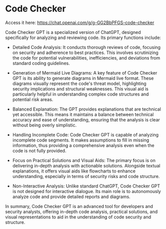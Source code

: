 # Code Checker

Access it here: https://chat.openai.com/g/g-GG2BbPFGS-code-checker

Code Checker GPT is a specialized version of ChatGPT, designed specifically for analyzing and reviewing code. Its primary functions include:

* Detailed Code Analysis: It conducts thorough reviews of code, focusing on security and adherence to best practices. This involves scrutinizing the code for potential vulnerabilities, inefficiencies, and deviations from standard coding guidelines.

* Generation of Mermaid Live Diagrams: A key feature of Code Checker GPT is its ability to generate diagrams in Mermaid live format. These diagrams visually represent the code's threat model, highlighting security implications and structural weaknesses. This visual aid is particularly helpful in understanding complex code structures and potential risk areas.

* Balanced Explanation: The GPT provides explanations that are technical yet accessible. This means it maintains a balance between technical accuracy and ease of understanding, ensuring that the analysis is clear without being overly simplistic.

* Handling Incomplete Code: Code Checker GPT is capable of analyzing incomplete code segments. It makes assumptions to fill in missing information, thus providing a comprehensive analysis even when the code is not fully provided.

* Focus on Practical Solutions and Visual Aids: The primary focus is on delivering in-depth analysis with actionable solutions. Alongside textual explanations, it offers visual aids like flowcharts to enhance understanding, especially in terms of security risks and code structure.

* Non-Interactive Analysis: Unlike standard ChatGPT, Code Checker GPT is not designed for interactive dialogue. Its main role is to autonomously analyze code and provide detailed reports and diagrams.

In summary, Code Checker GPT is an advanced tool for developers and security analysts, offering in-depth code analysis, practical solutions, and visual representations to aid in the understanding of code security and structure.
